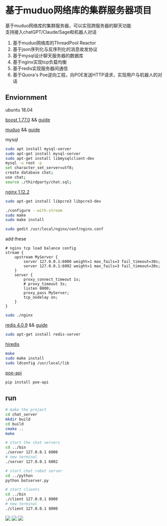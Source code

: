 # 基于muduo网络库的集群服务器项目 #

基于muduo网络库的集群服务器，可以实现跨服务器的聊天功能  
支持接入chatGPT/Claude/Sage和机器人对话

1. 基于muduo网络库的ThreadPool Reactor  
2. 基于json序列化与反序列化的消息收发协议  
3. 基于mysql设计聊天服务器的数据库  
4. 基于nginx实现tcp负载均衡  
5. 基于redis实现服务器间通信  
6. 基于Quora's Poe逆向工程，向POE发送HTTP请求，实现用户与机器人的对话  

## Enviornment ##

ubuntu 18.04

[boost 1.77.0](https://www.boost.org/) && [guide](https://blog.csdn.net/QIANGWEIYUAN/article/details/88792874) 

[muduo](https://github.com/chenshuo/muduo) && [guide](https://blog.csdn.net/QIANGWEIYUAN/article/details/89023980) 

mysql 
```bash
sudo apt install mysql-server
sudo apt-get install mysql-server
sudo apt-get install libmysqlclient-dev
mysql -u root -p
set character_set_server=utf8;
create database chat;
use chat;
source ./thirdparty/chat.sql;
```

[nginx 1.12.2](http://nginx.org/en/download.html) 
```bash
sudo apt-get install libpcre3 libpcre3-dev

./configure --with-stream
sudo make
sudo make install

sudo gedit /usr/local/nginx/conf/nginx.conf
```
add these
```text
# nginx tcp load balance config
stream {
    upstream MyServer {
        server 127.0.0.1:6000 weight=1 max_fails=3 fail_timeout=30s;
        server 127.0.0.1:6002 weight=1 max_fails=3 fail_timeout=30s;
    }
    server {
        proxy_connect_timeout 1s;
        # proxy_timeout 3s;
        listen 8000;
        proxy_pass MyServer;
        tcp_nodelay on;
    }
}
```

```bash
sudo ./nginx
```

[redis 4.0.9](https://redis.io/download/#redis-downloads) && [guide](https://blog.csdn.net/m0_61491995/article/details/125906242)
```bash
sudo apt-get install redis-server
```
[hiredis](https://github.com/redis/hiredis)
```bash
make
sudo make install
sudo ldconfig /usr/local/lib
```

[poe-api](https://github.com/ading2210/poe-api)
```bash
pip install poe-api
```

## run ##
```bash
# make the project
cd chat_server
mkdir build
cd build
cmake ..
make

# start the chat servers
cd ../bin
./server 127.0.0.1 6000
# new terminal
./server 127.0.0.1 6002

# start chat robot server
cd ../python
python botserver.py

# start clients
cd ../bin
./client 127.0.0.1 8000
# new terminal
./client 127.0.0.1 8000
```

<image src="imgs/demo1.png">
<image src="imgs/demo2.png">
<image src="imgs/demo3.png">
